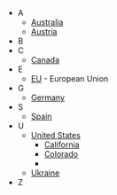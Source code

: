 - A
    - [Australia](<Australia.md>)
    - [Austria](<Austria.md>)
- B
- C
    - [Canada](<Canada.md>)
- E
    - [EU](<EU.md>) - European Union 
- G
    - [Germany](<Germany.md>)
- S
    - [Spain](<Spain.md>)
- U
    - [United States](<United States.md>)
        - [California](<California.md>)
        - [Colorado](<Colorado.md>)
        - 
    - [Ukraine](<Ukraine.md>)
- Z
